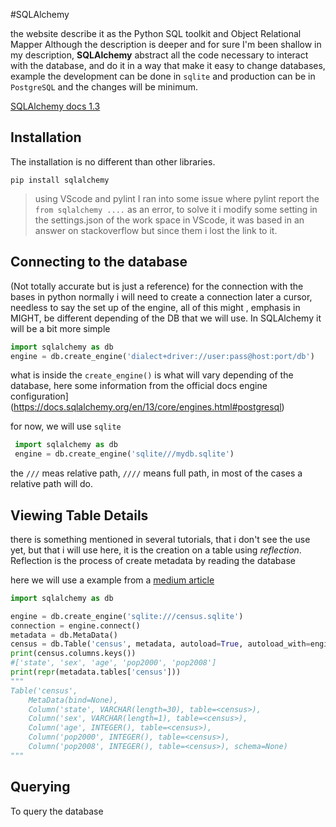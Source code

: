 #SQLAlchemy

the website describe it as the Python SQL toolkit and Object Relational Mapper
Although the description is deeper and for sure I'm been shallow in my description, **SQLAlchemy** abstract all the code necessary to interact with the database, and do it in a way that make it easy to change databases, example the development can be done in `sqlite` and production can be in `PostgreSQL` and the changes will be minimum.  

[SQLAlchemy docs 1.3](https://docs.sqlalchemy.org/en/13/)

## Installation 

The installation is no different than other libraries.

```
pip install sqlalchemy
```

> using VScode and pylint I ran into some issue where pylint report the `from sqlalchemy ....` as an error, to solve it i modify some setting in the settings.json of the work space in VScode, it was based in an answer on stackoverflow but since them i lost the link to it.

## Connecting to the database

(Not totally accurate but is just a reference) for the connection with the bases in python normally i will need to create a connection later a cursor, needless to say the set up of the engine, all of this might , emphasis in MIGHT, be different depending of the DB that we will use. In SQLAlchemy it will be a bit more simple 

```python 
import sqlalchemy as db
engine = db.create_engine('dialect+driver://user:pass@host:port/db')
``` 

what is inside the `create_engine()` is what will vary depending of the database, here some information from the official docs engine configuration](https://docs.sqlalchemy.org/en/13/core/engines.html#postgresql)

for now, we will use `sqlite`

```python 
 import sqlalchemy as db
 engine = db.create_engine('sqlite///mydb.sqlite')
```

the `///` meas relative path, `////` means full path, in most of the cases a relative path will do.

## Viewing Table Details

there is something mentioned in several tutorials, that i don't see the use yet, but that i will use here, it is the creation on a table using *reflection*. Reflection is the process of create metadata by reading the database

here we will use a example from a [medium article](https://medium.com/hacking-datascience/sqlalchemy-python-tutorial-abcc2ec77b57)


```python 
import sqlalchemy as db

engine = db.create_engine('sqlite:///census.sqlite')
connection = engine.connect()
metadata = db.MetaData()
census = db.Table('census', metadata, autoload=True, autoload_with=engine)
print(census.columns.keys())
#['state', 'sex', 'age', 'pop2000', 'pop2008']
print(repr(metadata.tables['census']))
"""
Table('census', 
	MetaData(bind=None), 
	Column('state', VARCHAR(length=30), table=<census>), 
	Column('sex', VARCHAR(length=1), table=<census>), 
	Column('age', INTEGER(), table=<census>), 
	Column('pop2000', INTEGER(), table=<census>), 
	Column('pop2008', INTEGER(), table=<census>), schema=None)
"""
```

## Querying

To query the database 